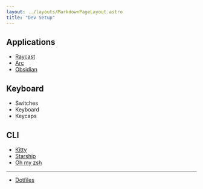 ```yaml
---
layout: ../layouts/MarkdownPageLayout.astro
title: "Dev Setup"
---
```

## Applications 

- [Raycast](https://www.raycast.com/)
- [Arc](https://arc.net/)
- [Obsidian](https://obsidian.md/)

## Keyboard 

- Switches
- Keyboard 
- Keycaps

## CLI
- [Kitty](https://sw.kovidgoyal.net/kitty/)
- [Starship](https://starship.rs/)
- [Oh my zsh](https://ohmyz.sh/)

---

- [Dotfiles](https://github.com/izabellalarsson/dotfiles)